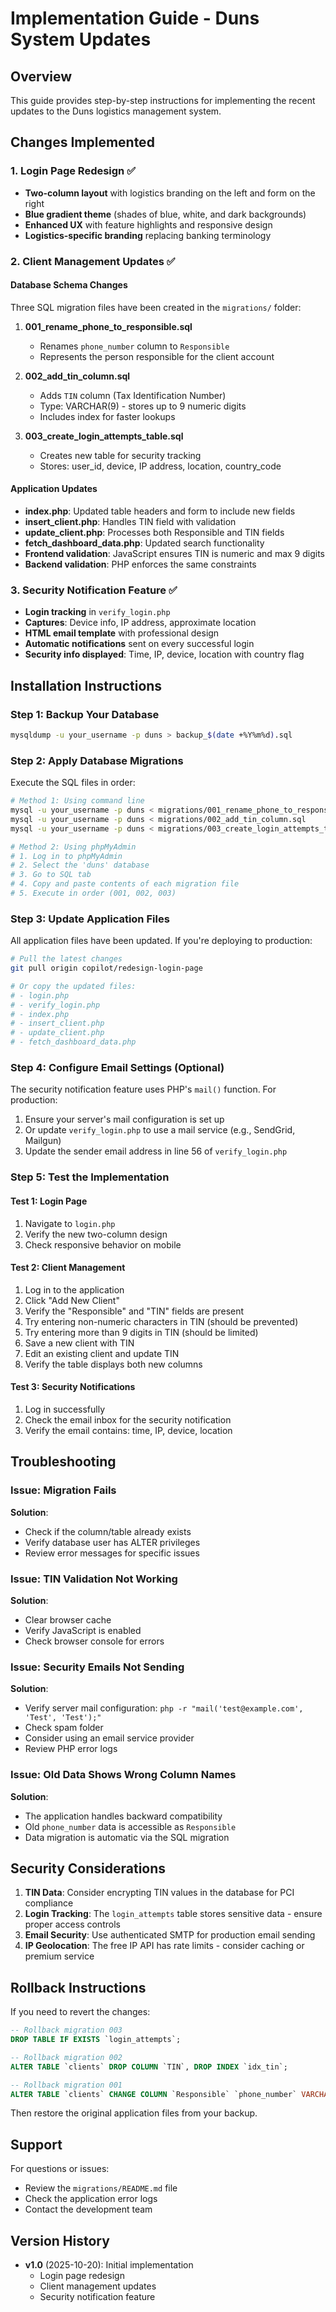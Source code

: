 # Implementation Guide - Duns System Updates

## Overview
This guide provides step-by-step instructions for implementing the recent updates to the Duns logistics management system.

## Changes Implemented

### 1. Login Page Redesign ✅
- **Two-column layout** with logistics branding on the left and form on the right
- **Blue gradient theme** (shades of blue, white, and dark backgrounds)
- **Enhanced UX** with feature highlights and responsive design
- **Logistics-specific branding** replacing banking terminology

### 2. Client Management Updates ✅

#### Database Schema Changes
Three SQL migration files have been created in the `migrations/` folder:

1. **001_rename_phone_to_responsible.sql**
   - Renames `phone_number` column to `Responsible`
   - Represents the person responsible for the client account

2. **002_add_tin_column.sql**
   - Adds `TIN` column (Tax Identification Number)
   - Type: VARCHAR(9) - stores up to 9 numeric digits
   - Includes index for faster lookups

3. **003_create_login_attempts_table.sql**
   - Creates new table for security tracking
   - Stores: user_id, device, IP address, location, country_code

#### Application Updates
- **index.php**: Updated table headers and form to include new fields
- **insert_client.php**: Handles TIN field with validation
- **update_client.php**: Processes both Responsible and TIN fields
- **fetch_dashboard_data.php**: Updated search functionality
- **Frontend validation**: JavaScript ensures TIN is numeric and max 9 digits
- **Backend validation**: PHP enforces the same constraints

### 3. Security Notification Feature ✅
- **Login tracking** in `verify_login.php`
- **Captures**: Device info, IP address, approximate location
- **HTML email template** with professional design
- **Automatic notifications** sent on every successful login
- **Security info displayed**: Time, IP, device, location with country flag

## Installation Instructions

### Step 1: Backup Your Database
```bash
mysqldump -u your_username -p duns > backup_$(date +%Y%m%d).sql
```

### Step 2: Apply Database Migrations
Execute the SQL files in order:

```bash
# Method 1: Using command line
mysql -u your_username -p duns < migrations/001_rename_phone_to_responsible.sql
mysql -u your_username -p duns < migrations/002_add_tin_column.sql
mysql -u your_username -p duns < migrations/003_create_login_attempts_table.sql

# Method 2: Using phpMyAdmin
# 1. Log in to phpMyAdmin
# 2. Select the 'duns' database
# 3. Go to SQL tab
# 4. Copy and paste contents of each migration file
# 5. Execute in order (001, 002, 003)
```

### Step 3: Update Application Files
All application files have been updated. If you're deploying to production:

```bash
# Pull the latest changes
git pull origin copilot/redesign-login-page

# Or copy the updated files:
# - login.php
# - verify_login.php
# - index.php
# - insert_client.php
# - update_client.php
# - fetch_dashboard_data.php
```

### Step 4: Configure Email Settings (Optional)
The security notification feature uses PHP's `mail()` function. For production:

1. Ensure your server's mail configuration is set up
2. Or update `verify_login.php` to use a mail service (e.g., SendGrid, Mailgun)
3. Update the sender email address in line 56 of `verify_login.php`

### Step 5: Test the Implementation

#### Test 1: Login Page
1. Navigate to `login.php`
2. Verify the new two-column design
3. Check responsive behavior on mobile

#### Test 2: Client Management
1. Log in to the application
2. Click "Add New Client"
3. Verify the "Responsible" and "TIN" fields are present
4. Try entering non-numeric characters in TIN (should be prevented)
5. Try entering more than 9 digits in TIN (should be limited)
6. Save a new client with TIN
7. Edit an existing client and update TIN
8. Verify the table displays both new columns

#### Test 3: Security Notifications
1. Log in successfully
2. Check the email inbox for the security notification
3. Verify the email contains: time, IP, device, location

## Troubleshooting

### Issue: Migration Fails
**Solution**: 
- Check if the column/table already exists
- Verify database user has ALTER privileges
- Review error messages for specific issues

### Issue: TIN Validation Not Working
**Solution**:
- Clear browser cache
- Verify JavaScript is enabled
- Check browser console for errors

### Issue: Security Emails Not Sending
**Solution**:
- Verify server mail configuration: `php -r "mail('test@example.com', 'Test', 'Test');"`
- Check spam folder
- Consider using an email service provider
- Review PHP error logs

### Issue: Old Data Shows Wrong Column Names
**Solution**:
- The application handles backward compatibility
- Old `phone_number` data is accessible as `Responsible`
- Data migration is automatic via the SQL migration

## Security Considerations

1. **TIN Data**: Consider encrypting TIN values in the database for PCI compliance
2. **Login Tracking**: The `login_attempts` table stores sensitive data - ensure proper access controls
3. **Email Security**: Use authenticated SMTP for production email sending
4. **IP Geolocation**: The free IP API has rate limits - consider caching or premium service

## Rollback Instructions

If you need to revert the changes:

```sql
-- Rollback migration 003
DROP TABLE IF EXISTS `login_attempts`;

-- Rollback migration 002
ALTER TABLE `clients` DROP COLUMN `TIN`, DROP INDEX `idx_tin`;

-- Rollback migration 001
ALTER TABLE `clients` CHANGE COLUMN `Responsible` `phone_number` VARCHAR(20) DEFAULT NULL;
```

Then restore the original application files from your backup.

## Support

For questions or issues:
- Review the `migrations/README.md` file
- Check the application error logs
- Contact the development team

## Version History

- **v1.0** (2025-10-20): Initial implementation
  - Login page redesign
  - Client management updates
  - Security notification feature
